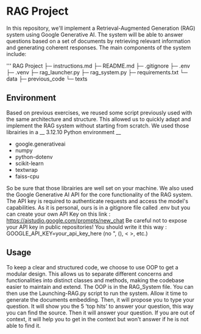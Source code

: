 # RAG Project

In this repository, we'll implement a Retrieval-Augmented Generation (RAG) system using Google Generative AI. The system will be able to answer questions based on a set of documents by retrieving relevant information and generating coherent responses. The main components of the system include:

'''
RAG Project
├─ instructions.md
├─ README.md
├─ .gitignore
├─ .env
├─ .venv
├─ rag_launcher.py
├─ rag_system.py
├─ requirements.txt
└─ data
├─ previous_code
└─ texts


## Environment

Based on previous exercises, we reused some script previously used with the same architecture and structure. This allowed us to quickly adapt and implement the RAG system without starting from scratch. We used those librairies in a __ 3.12.10 Python environment __

- google.generativeai
- numpy
- python-dotenv
- scikit-learn
- textwrap
- faiss-cpu

So be sure that those librairies are well set on your machine. We also used the Google Generative AI API for the core functionality of the RAG system. The API key is required to authenticate requests and access the model's capabilities. As it is personal, ours is in a gitignore file called .env but you can create your own API Key on this link : https://aistudio.google.com/prompts/new_chat
Be careful not to expose your API key in public repositories! You should write it this way : GOOGLE_API_KEY=your_api_key_here (no ", (), < >, etc.)

## Usage 

To keep a clear and structured code, we choose to use OOP to get a modular design. This allows us to separate different concerns and functionalities into distinct classes and methods, making the codebase easier to maintain and extend. The OOP is in the RAG_System file. You can then use the Launching-RAG.py script to run the system. 
Allow it time to generate the documents embedding. Then, it will propose you to type your question. It will show you the 5 'top hits' to answer your question, this way you can find the source. Then it will answer your question. If you are out of context, it will help you to get in the context but won't answer if he is not able to find it. 




